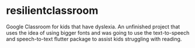 # resilientclassroom

Google Classroom for kids that have dyslexia. An unfinished project that uses the idea of using bigger fonts and was going to use the text-to-speech and speech-to-text flutter package to assist kids struggling with reading. 


